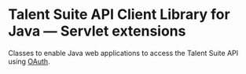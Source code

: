 # Talent Suite API Client Library for Java — Servlet extensions

Classes to enable Java web applications to access the Talent Suite API using [OAuth](http://talentsuitedevelopers.com/2014/04/03/oauth/).